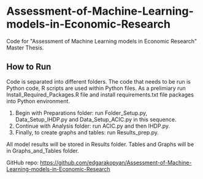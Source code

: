 # Assessment-of-Machine-Learning-models-in-Economic-Research

Code for "Assessment of Machine Learning models in Economic Research" Master Thesis. 

## How to Run 

Code is separated into different folders. The code that needs to be run is Python code, R scripts are used within Python files. As a prelimiary run Install_Required_Packages.R file and install requirements.txt file packages into Python environment. 

1. Begin with Preparations folder: run Folder_Setup.py, Data_Setup_IHDP.py and Data_Setup_ACIC.py in this sequence. 
2. Continue with Analysis folder: run ACIC.py and then IHDP.py.
3. Finally, to create graphs and tables: run Results_prep.py.

All model results will be stored in Results folder. Tables and Graphs will be in Graphs_and_Tables folder. 

GitHub repo: https://github.com/edgarakopyan/Assessment-of-Machine-Learning-models-in-Economic-Research

